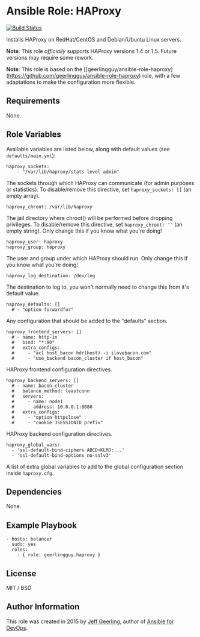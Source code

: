 # Ansible Role: HAProxy

[![Build Status](https://travis-ci.org/emmetog/ansible-role-haproxy.svg?branch=master)](https://travis-ci.org/emmetog/ansible-role-haproxy)

Installs HAProxy on RedHat/CentOS and Debian/Ubuntu Linux servers.

**Note**: This role _officially_ supports HAProxy versions 1.4 or 1.5. Future versions may require some rework.

**Note**: This role is based on the []geerlingguy/ansible-role-haproxy](https://github.com/geerlingguy/ansible-role-haproxy) role,
with a few adaptations to make the configuration more flexible.

## Requirements

None.

## Role Variables

Available variables are listed below, along with default values (see `defaults/main.yml`):

    haproxy_sockets:
        - "/var/lib/haproxy/stats level admin"

The sockets through which HAProxy can communicate (for admin purposes or statistics). To disable/remove this directive, set `haproxy_sockets: []` (an empty array).

    haproxy_chroot: /var/lib/haproxy

The jail directory where chroot() will be performed before dropping privileges. To disable/remove this directive, set `haproxy_chroot: ''` (an empty string). Only change this if you know what you're doing!

    haproxy_user: haproxy
    haproxy_group: haproxy

The user and group under which HAProxy should run. Only change this if you know what you're doing!

    haproxy_log_destination: /dev/log

The destination to log to, you won't normally need to change this from it's default value.

    haproxy_defaults: []
      # - "option forwardfor"
      
Any configuration that should be added to the "defaults" section.

    haproxy_frontend_servers: []
      # - name: http-in
      #   bind: "*:80"
      #   extra_configs:
      #     - "acl host_bacon hdr(host) -i ilovebacon.com"
      #     - "use_backend bacon_cluster if host_bacon"
    
HAProxy frontend configuration directives.

    haproxy_backend_servers: []
      # - name: bacon_cluster
      #   balance_method: leastconn
      #   servers:
      #     - name: node1
      #       address: 10.0.0.1:8080
      #   extra_configs:
      #     - "option httpclose"
      #     - "cookie JSESSIONID prefix"

HAProxy backend configuration directives.

    haproxy_global_vars:
      - 'ssl-default-bind-ciphers ABCD+KLMJ:...'
      - 'ssl-default-bind-options no-sslv3'

A list of extra global variables to add to the global configuration section inside `haproxy.cfg`.

## Dependencies

None.

## Example Playbook

    - hosts: balancer
      sudo: yes
      roles:
        - { role: geerlingguy.haproxy }

## License

MIT / BSD

## Author Information

This role was created in 2015 by [Jeff Geerling](https://www.jeffgeerling.com/), author of [Ansible for DevOps](https://www.ansiblefordevops.com/).
